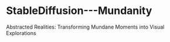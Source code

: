 # StableDiffusion---Mundanity
Abstracted Realities: Transforming Mundane Moments into Visual Explorations
